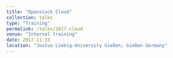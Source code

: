 ```yaml
---
title: "Openstack Cloud"
collection: talks
type: "Training"
permalink: /talks/2017-cloud
venue: "Internal training"
date: 2017-11-13
location: "Justus-Liebig-University Gießen, Gießen Germany"
---
```

